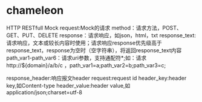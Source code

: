 # chameleon
HTTP RESTfull Mock
request:Mock的请求
  method：请求方法，POST、GET、PUT、DELETE
  response：请求响应，如json，html，txt
  response_text:请求响应，文本或较长内容时使用；请求响应response优先级高于response_text，response为空时（空字符串），将返回response_text内容
  path_var1-path_var6：请求uri参数，支持通配符*;如：请求http://${domain}/a/b/c ，path_var1=a;path_var2=b;path_var3=c; 

response_header:响应报文header
  request:request id
  header_key:header key,如Content-type
  header_value:header value,如application/json;charset=utf-8
  
